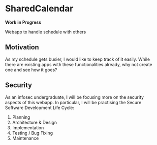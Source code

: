 # SharedCalendar 
**Work in Progress**

Webapp to handle schedule with others

## Motivation
As my schedule gets busier, I would like to keep track of it easily. 
While there are existing apps with these functionalities already, why not create one and see how it goes?

## Security
As an infosec undergraduate, I will be focusing more on the security aspects of this webapp.
In particular, I will be practising the Secure Software Development Life Cycle:
1. Planning
2. Architecture & Design
3. Implementation
4. Testing / Bug Fixing
5. Maintenance 